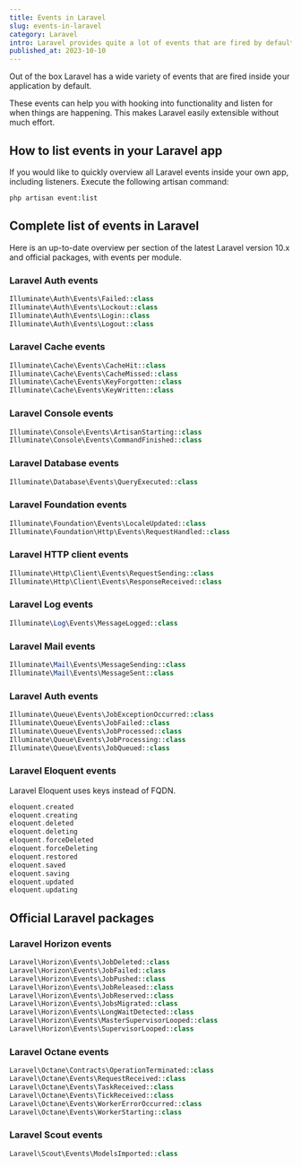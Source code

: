 ```yaml
---
title: Events in Laravel
slug: events-in-laravel
category: Laravel
intro: Laravel provides quite a lot of events that are fired by default, which makes it easy to hook into using listeners.
published_at: 2023-10-10
---
```


Out of the box Laravel has a wide variety of events that are fired inside your application by default.

These events can help you with hooking into functionality and listen for when things are happening. This makes Laravel easily extensible without much effort.

## How to list events in your Laravel app

If you would like to quickly overview all Laravel events inside your own app, including listeners. Execute the following artisan command:

```bash
php artisan event:list
```

## Complete list of events in Laravel

Here is an up-to-date overview per section of the latest Laravel version 10.x and official packages, with events per module.

### Laravel Auth events

```php
Illuminate\Auth\Events\Failed::class
Illuminate\Auth\Events\Lockout::class
Illuminate\Auth\Events\Login::class
Illuminate\Auth\Events\Logout::class
```

### Laravel Cache events

```php
Illuminate\Cache\Events\CacheHit::class
Illuminate\Cache\Events\CacheMissed::class
Illuminate\Cache\Events\KeyForgotten::class
Illuminate\Cache\Events\KeyWritten::class
```

### Laravel Console events

```php
Illuminate\Console\Events\ArtisanStarting::class
Illuminate\Console\Events\CommandFinished::class
```

### Laravel Database events

```php
Illuminate\Database\Events\QueryExecuted::class
```

### Laravel Foundation events

```php
Illuminate\Foundation\Events\LocaleUpdated::class
Illuminate\Foundation\Http\Events\RequestHandled::class
```

### Laravel HTTP client events

```php
Illuminate\Http\Client\Events\RequestSending::class
Illuminate\Http\Client\Events\ResponseReceived::class
```

### Laravel Log events

```php
Illuminate\Log\Events\MessageLogged::class
```

### Laravel Mail events

```php
Illuminate\Mail\Events\MessageSending::class
Illuminate\Mail\Events\MessageSent::class
```

### Laravel Auth events

```php
Illuminate\Queue\Events\JobExceptionOccurred::class
Illuminate\Queue\Events\JobFailed::class
Illuminate\Queue\Events\JobProcessed::class
Illuminate\Queue\Events\JobProcessing::class
Illuminate\Queue\Events\JobQueued::class
```

### Laravel Eloquent events

Laravel Eloquent uses keys instead of FQDN.

```php
eloquent.created
eloquent.creating
eloquent.deleted
eloquent.deleting
eloquent.forceDeleted
eloquent.forceDeleting
eloquent.restored
eloquent.saved
eloquent.saving
eloquent.updated
eloquent.updating
```

## Official Laravel packages

### Laravel Horizon events

```php
Laravel\Horizon\Events\JobDeleted::class
Laravel\Horizon\Events\JobFailed::class
Laravel\Horizon\Events\JobPushed::class
Laravel\Horizon\Events\JobReleased::class
Laravel\Horizon\Events\JobReserved::class
Laravel\Horizon\Events\JobsMigrated::class
Laravel\Horizon\Events\LongWaitDetected::class
Laravel\Horizon\Events\MasterSupervisorLooped::class
Laravel\Horizon\Events\SupervisorLooped::class
```

### Laravel Octane events

```php
Laravel\Octane\Contracts\OperationTerminated::class
Laravel\Octane\Events\RequestReceived::class
Laravel\Octane\Events\TaskReceived::class
Laravel\Octane\Events\TickReceived::class
Laravel\Octane\Events\WorkerErrorOccurred::class
Laravel\Octane\Events\WorkerStarting::class
```

### Laravel Scout events

```php
Laravel\Scout\Events\ModelsImported::class
```
